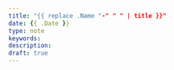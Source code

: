 ```yaml
---
title: "{{ replace .Name "-" " " | title }}"
date: {{ .Date }}
type: note
keywords:
description:
draft: true
---
```

[comment]: # (A note is any quick thought, quote, one-liners or a simple tweet. )
